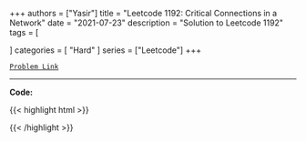 
+++
authors = ["Yasir"]
title = "Leetcode 1192: Critical Connections in a Network"
date = "2021-07-23"
description = "Solution to Leetcode 1192"
tags = [
    
]
categories = [
    "Hard"
]
series = ["Leetcode"]
+++



[`Problem Link`](https://leetcode.com/problems/critical-connections-in-a-network/description/)

---

**Code:**

{{< highlight html >}}

{{< /highlight >}}


